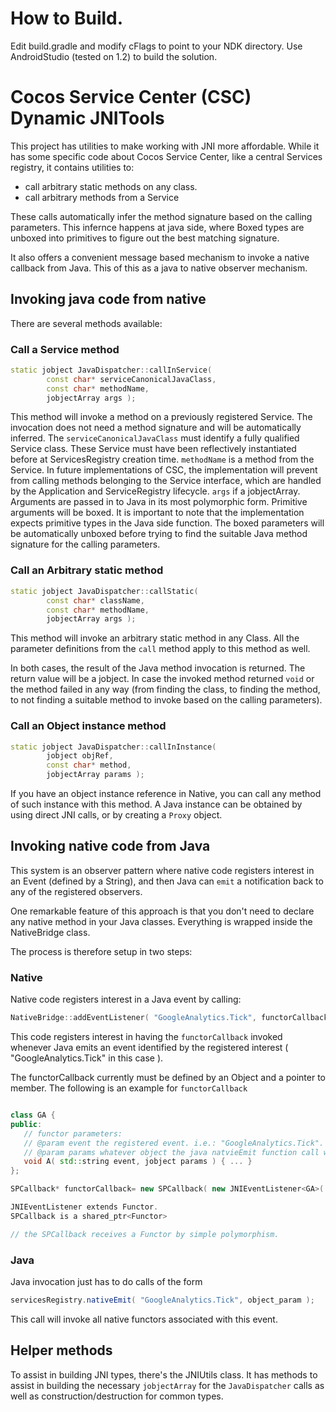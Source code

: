 # How to Build.

Edit build.gradle and modify cFlags to point to your NDK directory.
Use AndroidStudio (tested on 1.2) to build the solution.

# Cocos Service Center (CSC) Dynamic JNITools

This project has utilities to make working with JNI more affordable.
While it has some specific code about Cocos Service Center, like a central Services registry,
it contains utilities to:

* call arbitrary static methods on any class.
* call arbitrary methods from a Service

These calls automatically infer the method signature based on the calling parameters. This infernce
happens at java side, where Boxed types are unboxed into primitives to figure out the best matching
signature.

It also offers a convenient message based mechanism to invoke a native callback from Java. This of
this as a java to native observer mechanism.

## Invoking java code from native

There are several methods available:

### Call a Service method

``` cpp
static jobject JavaDispatcher::callInService(
        const char* serviceCanonicalJavaClass,
        const char* methodName,
        jobjectArray args );

```

This method will invoke a method on a previously registered Service. The invocation does not need
a method signature and will be automatically inferred.
The <code>serviceCanonicalJavaClass</code> must identify a fully qualified Service class. These
Service must have been reflectively instantiated before at ServicesRegistry creation time.
<code>methodName</code> is a method from the Service. In future implementations of CSC, the
implementation will prevent from calling methods belonging to the Service interface, which are
handled by the Application and ServiceRegistry lifecycle.
<code>args</code> if a jobjectArray. Arguments are passed in to Java in its most polymorphic form.
Primitive arguments will be boxed. It is important to note that the implementation expects
primitive types in the Java side function. The boxed parameters will be automatically unboxed before
trying to find the suitable Java method signature for the calling parameters.

### Call an Arbitrary static method

``` cpp
static jobject JavaDispatcher::callStatic(
        const char* className,
        const char* methodName,
        jobjectArray args );
```

This method will invoke an arbitrary static method in any Class.
All the parameter definitions from the <code>call</code> method apply to this method as well.

In both cases, the result of the Java method invocation is returned. The return value will be a
jobject. In case the invoked method returned <code>void</code> or the method failed in any way
(from finding the class, to finding the method, to not finding a suitable method to invoke based
on the calling parameters).

### Call an Object instance method

```cpp
static jobject JavaDispatcher::callInInstance(
        jobject objRef,
        const char* method,
        jobjectArray params );
```

If you have an object instance reference in Native, you can call any method of such instance with
 this method. A Java instance can be obtained by using direct JNI calls, or by creating a
 <code>Proxy</code> object.

## Invoking native code from Java

This system is an observer pattern where native code registers interest in an Event (defined by a
String), and then Java can <code>emit</code> a notification back to any of the registered observers.

One remarkable feature of this approach is that you don't need to declare any native method in your Java classes. Everything is wrapped inside the NativeBridge class.

The process is therefore setup in two steps:

### Native

Native code registers interest in a Java event by calling:

``` cpp
NativeBridge::addEventListener( "GoogleAnalytics.Tick", functorCallback );
```

This code registers interest in having the <code>functorCallback</code> invoked whenever Java emits
an event identified by the registered interest ( "GoogleAnalytics.Tick" in this case ).

The functorCallback currently must be defined by an Object and a pointer to member.
The following is an example for <code>functorCallback</code>

``` cpp

class GA {
public:
   // functor parameters:
   // @param event the registered event. i.e.: "GoogleAnalytics.Tick".
   // @param params whatever object the java natvieEmit function call will pass in.
   void A( std::string event, jobject params ) { ... }
};

SPCallback* functorCallback= new SPCallback( new JNIEventListener<GA>( new GA(), &GA::A ) );

JNIEventListener extends Functor.
SPCallback is a shared_ptr<Functor>

// the SPCallback receives a Functor by simple polymorphism.

```

### Java

Java invocation just has to do calls of the form

``` java
servicesRegistry.nativeEmit( "GoogleAnalytics.Tick", object_param );
```

This call will invoke all native functors associated with this event.

## Helper methods

To assist in building JNI types, there's the JNIUtils class. It has methods to assist in building
the necessary <code>jobjectArray</code> for the <code>JavaDispatcher</code> calls as well as
construction/destruction for common types.
